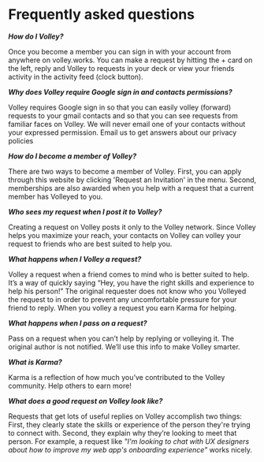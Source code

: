 Frequently asked questions
==

***How do I Volley?***

Once you become a member you can sign in with your account from anywhere on volley.works. You can make a request by hitting the + card on the left, reply and Volley to requests in your deck or view your friends activity in the activity feed (clock button).

***Why does Volley require Google sign in and contacts permissions?***

Volley requires Google sign in so that you can easily volley (forward) requests to your gmail contacts and so that you can see requests from familiar faces on Volley. We will never email one of your contacts without your expressed permission. Email us to get answers about our privacy policies

***How do I become a member of Volley?***

There are two ways to become a member of Volley. First, you can apply through this website by clicking 'Request an Invitation' in the menu. Second, memberships are also awarded when you help with a request that a current member has Volleyed to you.

***Who sees my request when I post it to Volley?***

Creating a request on Volley posts it only to the Volley network. Since Volley helps you maximize your reach, your contacts on Volley can volley your request to friends who are best suited to help you.

***What happens when I Volley a request?***

Volley a request when a friend comes to mind who is better suited to help. It’s a way of quickly saying “Hey, you have the right skills and experience to help his person!” The original requester does not know who you Volleyed the request to in order to prevent any uncomfortable pressure for your friend to reply. When you volley a request you earn Karma for helping.

***What happens when I pass on a request?***

Pass on a request when you can’t help by replying or volleying it. The original author is not notified. We’ll use this info to make Volley smarter.

***What is Karma?***

Karma is a reflection of how much you’ve contributed to the Volley community. Help others to earn more!

***What does a good request on Volley look like?***

Requests that get lots of useful replies on Volley accomplish two things: First, they clearly state the skills or experience of the person they're trying to connect with. Second, they explain why they’re looking to meet that person. For example, a request like *"I'm looking to chat with UX designers about how to improve my web app's onboarding experience"* works nicely.

